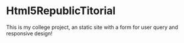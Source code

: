 # Html5RepublicTitorial

This is my college project, an static site with a form for user query and responsive design!
